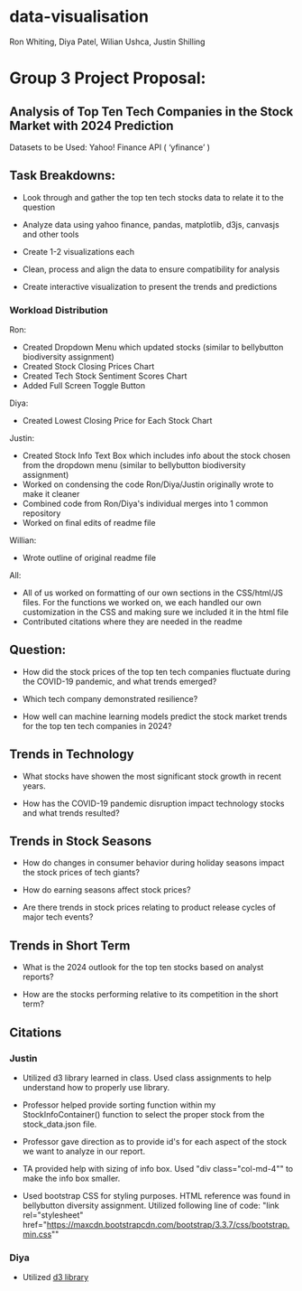 # data-visualisation
Ron Whiting, Diya Patel, Wilian Ushca, Justin Shilling


# Group 3 Project Proposal:

## Analysis of Top Ten Tech Companies in the Stock Market with 2024 Prediction 

Datasets to be Used: Yahoo! Finance API ( ‘yfinance’ ) 

## Task Breakdowns:

- Look through and gather the top ten tech stocks data to relate it to the question

- Analyze data using yahoo finance, pandas, matplotlib, d3js, canvasjs and other tools

- Create 1-2 visualizations each

- Clean, process and align the data to ensure compatibility for analysis

- Create interactive visualization to present the trends and predictions

### Workload Distribution

Ron:
- Created Dropdown Menu which updated stocks (similar to bellybutton biodiversity assignment)
- Created Stock Closing Prices Chart
- Created Tech Stock Sentiment Scores Chart
- Added Full Screen Toggle Button

Diya:
- Created Lowest Closing Price for Each Stock Chart

Justin:
- Created Stock Info Text Box which includes info about the stock chosen from the dropdown menu (similar to bellybutton biodiversity assignment)
- Worked on condensing the code Ron/Diya/Justin originally wrote to make it cleaner
- Combined code from Ron/Diya's individual merges into 1 common repository
- Worked on final edits of readme file

Willian:
- Wrote outline of original readme file

All:
- All of us worked on formatting of our own sections in the CSS/html/JS files. For the functions we worked on, we each handled our own customization in the CSS and making sure we included it in the html file
- Contributed citations where they are needed in the readme
	
## Question:

- How did the stock prices of the top ten tech companies fluctuate during the COVID-19 pandemic, and what trends emerged? 

- Which tech company demonstrated resilience?

- How well can machine learning models predict the stock market trends for the top ten tech companies in 2024?

## Trends in Technology

- What stocks have showen the most significant stock growth in recent years. 

- How has the COVID-19 pandemic disruption impact technology stocks and what trends resulted?

## Trends in Stock Seasons

- How do changes in consumer behavior during holiday seasons impact the stock prices of tech giants?

- How do earning seasons affect stock prices?

- Are there trends in stock prices relating to product release cycles of major tech events?

## Trends in Short Term

- What is the 2024 outlook for the top ten stocks based on analyst reports?

- How are the stocks performing relative to its competition in the short term?



## Citations
### Justin
- Utilized d3 library learned in class. Used class assignments to help understand how to properly use library.

- Professor helped provide sorting function within my StockInfoContainer() function to select the proper stock from the stock_data.json file.

- Professor gave direction as to provide id's for each aspect of the stock we want to analyze in our report.

- TA provided help with sizing of info box. Used "div class="col-md-4"" to make the info box smaller.

- Used bootstrap CSS for styling purposes. HTML reference was found in bellybutton diversity assignment. Utilized following line of code:
"link rel="stylesheet" href="https://maxcdn.bootstrapcdn.com/bootstrap/3.3.7/css/bootstrap.min.css""


### Diya
- Utilized [d3 library](https://d3js.org)